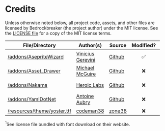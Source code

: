 # Credits

Unless otherwise noted below, all project code, assets, and other files are licensed by Bedrockbreaker (the project author) under the MIT license. See the [LICENSE file](/LICENSE) for a copy of the MIT license terms.

File/Directory | Author(s) | Source | Modified? | License
-------------- | --------- | ------ | :-------: | -------
[/addons/AsepriteWizard](addons/AsepriteWizard/) | [Vinicius Gerevini](https://github.com/viniciusgerevini) | [Github](https://github.com/viniciusgerevini/godot-aseprite-wizard) | ✅️ | [MIT](https://github.com/viniciusgerevini/godot-aseprite-wizard/blob/godot_4/LICENSE)
[/addons/Asset_Drawer](addons/Asset_Drawer/) | [Michael McGuire](https://github.com/newjoker6) | [Github](https://github.com/newjoker6/Asset-Drawer) | ❌️ | [MIT](https://github.com/newjoker6/Asset-Drawer/blob/main/LICENSE)
[/addons/Nakama](addons/Nakama/) | [Heroic Labs](https://heroiclabs.com/) | [Github](https://github.com/heroiclabs/nakama-dotnet) | ❌️ | [Apache-2.0](https://github.com/heroiclabs/nakama-dotnet/blob/master/LICENSE)
[/addons/YamlDotNet](addons/YamlDotNet/) | [Antoine Aubry](https://aaubry.net/) | [Github](https://github.com/aaubry/YamlDotNet) | ❌️ | [MIT](https://github.com/aaubry/YamlDotNet/blob/master/LICENSE.txt)
[/resources/theme/yoster.ttf](resources/theme/yoster.ttf) | [codeman38](https://www.zone38.net/) | [zone38](https://www.zone38.net/font/) | ❌️ | Custom<sup>1</sup>

<sup>1</sup>See license file bundled with font download on their website.